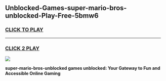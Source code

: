 
## Unblocked-Games-super-mario-bros-unblocked-Play-Free-5bmw6
<h3>
<a href="https://premium76.site?title=super-mario-bros-unblocked&ref=10A">CLICK TO PLAY</a></h3>
<hr>

<h3>
<a href="https://premium76.site?title=super-mario-bros-unblocked&ref=10A">CLICK 2 PLAY</a>
  
</h3>

<a href="https://premium76.site?title=super-mario-bros-unblocked&ref=10A"><img src="https://clearcache.store/games.png"></a>


**super-mario-bros-unblocked games unblocked: Your Gateway to Fun and Accessible Online Gaming**
